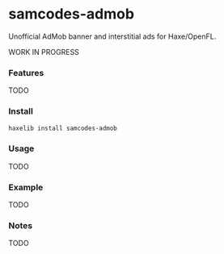 # samcodes-admob

Unofficial AdMob banner and interstitial ads for Haxe/OpenFL.

WORK IN PROGRESS

### Features ###

TODO

### Install ###

```bash
haxelib install samcodes-admob
```

### Usage ###

TODO

### Example ###

TODO

### Notes ###

TODO
